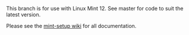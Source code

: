 This branch is for use with Linux Mint 12.  See master for code to suit the latest version.

Please see the [mint-setup wiki](https://github.com/duncan-bayne/mint-setup/wiki) for all documentation.
